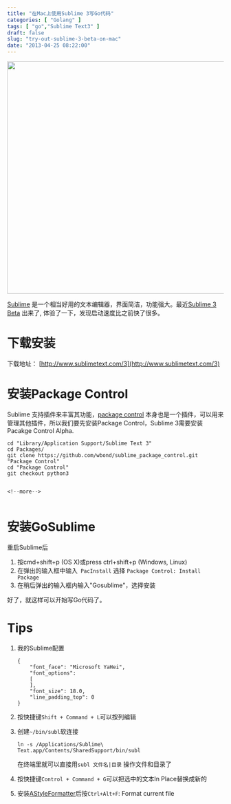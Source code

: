 ```yaml
---
title: "在Mac上使用Sublime 3写Go代码"
categories: [ "Golang" ]
tags: [ "go","Sublime Text3" ]
draft: false
slug: "try-out-sublime-3-beta-on-mac"
date: "2013-04-25 08:22:00"
---
```


<img src="http://www.sublimetext.com/anim/rename2_packed.png" width="540"/>

[Sublime](http://www.sublimetext.com) 是一个相当好用的文本编辑器，界面简洁，功能强大。最近[Sublime 3 Beta](http://www.sublimetext.com/3) 出来了, 体验了一下，发现启动速度比之前快了很多。


<!--more-->


# 下载安装

下载地址： [http://www.sublimetext.com/3](http://www.sublimetext.com/3)

# 安装Package Control

Sublime 支持插件来丰富其功能，[package control](http://wbond.net/sublime_packages/package_control) 本身也是一个插件，可以用来管理其他插件，所以我们要先安装Package Control，Sublime 3需要安装Pacakge Control Alpha.

```
cd "Library/Application Support/Sublime Text 3"
cd Packages/
git clone https://github.com/wbond/sublime_package_control.git "Package Control"
cd "Package Control"
git checkout python3


<!--more-->


```

# 安装GoSublime

重启Sublime后

1. 按cmd+shift+p (OS X)或press ctrl+shift+p (Windows, Linux)
2. 在弹出的输入框中输入` PacInstall` 选择 `Package Control: Install Package`
3. 在稍后弹出的输入框内输入"Gosublime"，选择安装

好了，就这样可以开始写Go代码了。


# Tips

1. 我的Sublime配置

	```
	{
		"font_face": "Microsoft YaHei",
		"font_options":
		[
		],
		"font_size": 18.0,
	    "line_padding_top": 0
	}
	```

2. 按快捷键`Shift + Command + L`可以按列编辑

3. 创建`~/bin/subl`软连接

	```
	ln -s /Applications/Sublime\ Text.app/Contents/SharedSupport/bin/subl 
	```
	在终端里就可以直接用`subl 文件名|目录` 操作文件和目录了

4. 按快捷键`Control + Command + G`可以把选中的文本In Place替换成新的

5. 安装[AStyleFormatter](https://github.com/timonwong/SublimeAStyleFormatter)后按`Ctrl+Alt+F`: Format current file
